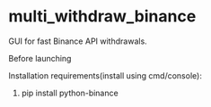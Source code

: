# multi_withdraw_binance
GUI for fast Binance API withdrawals.

Before launching

Installation requirements(install using cmd/console):
1. pip install python-binance